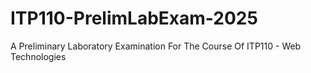 # ITP110-PrelimLabExam-2025
A Preliminary Laboratory Examination For The Course Of ITP110 - Web Technologies 
